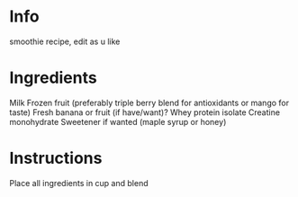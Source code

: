 # Info
smoothie recipe, edit as u like

# Ingredients
Milk
Frozen fruit (preferably triple berry blend for antioxidants or mango for taste)
Fresh banana or fruit (if have/want)?
Whey protein isolate
Creatine monohydrate
Sweetener if wanted (maple syrup or honey)

# Instructions
Place all ingredients in cup and blend